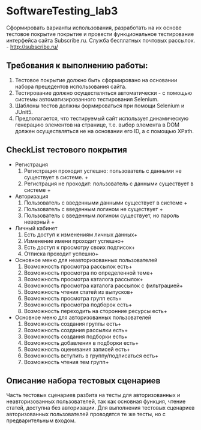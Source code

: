 # SoftwareTesting_lab3
Сформировать варианты использования, разработать на их основе тестовое покрытие покрытие и провести функциональное тестирование интерфейса сайта Subscribe.ru. Служба бесплатных почтовых рассылок. - http://subscribe.ru/
## Требования к выполнению работы:
1. Тестовое покрытие должно быть сформировано на основании набора прецедентов использования сайта.
2. Тестирование должно осуществляться автоматически - с помощью системы автоматизированного тестирования Selenium.
3. Шаблоны тестов должны формироваться при помощи Selenium и JUnit5. 
5. Предполагается, что тестируемый сайт использует динамическую генерацию элементов на странице, т.е. выбор элемента в DOM должен осуществляться не на основании его ID, а с помощью XPath.
## CheckList тестового покрытия
* Регистрация
  1. Регистрация проходит успешно: пользователь с данными не существует в системе. +
  2. Регистрация не проходит: пользователь с данными существует в системе +
* Авторизация
  1. Пользователь с введенными данными существует в системе +
  2. Пользователь с введенным логином не существует +
  3. Пользователь с введенным логином существует, но пароль неверный +
* Личный кабинет
  1. Есть доступ к изменениям личных данных+
  2. Изменение имени проходит успешно+
  3. Есть доступ к просмотру своих подписок+
  4. Отписка проходит успешно+
* Основное меню для неавторизованных пользователей 
  1. Возможность просмотра рассылок есть+
  2. Возможность просмотра по определенной теме+
  3. Возможность просмотра каталога рассылок+
  4. Возможность просмотра каталога рассылок с фильтрацией+
  5. Возможность чтения статей из выпусков+
  6. Возможность просмотра групп есть+
  7. Возможность просмотра подборок есть+
  8. Возможность переходить на сторонние ресурсы есть+
* Основное меню для авторизованных пользователей
  1. Возможность создания группы есть+
  2. Возможность создания рассылки есть+
  3. Возможность создания подборки есть+
  4. Возможность добавления в подборки есть+
  5. Возможность оценивания записей есть+
  5. Возможность вступить в группу/подписаться есть+
  6. Возможность чтения тем групп+
## Описание набора тестовых сценариев
Часть тестовых сценариев разбита на тесты для авторизованных и неавторизованных пользователей, так как основная функция, чтение статей, доступна без авторизации. Для выполнения тестовых сценариев авторизованных пользователей проводятся те же тесты, но с предварительным входом. 
